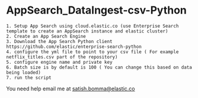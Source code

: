 # AppSearch_DataIngest-csv-Python
	1. Setup App Search using cloud.elastic.co (use Enterprise Search template to create an AppSearch instance and elastic cluster)
	2. Create an App Search Engine
	3. Download the App Search Python client https://github.com/elastic/enterprise-search-python
	4. configure the yml file to point to your csv file ( For example netflix_titles.csv part of the repository)
	5. configure engine name and private key
	6. Batch size is by default is 100 ( You can change this based on data being loaded)
	7. run the script 

You need help email me at satish.bomma@elastic.co
